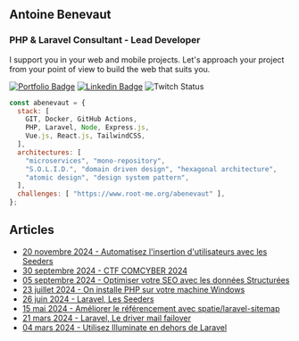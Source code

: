 <h2>Antoine Benevaut</h2>
<h3>PHP & Laravel Consultant - Lead Developer</h3>

I support you in your web and mobile projects. Let's approach your project from your point of view to build the web that suits you.

[![Portfolio Badge](https://img.shields.io/badge/Portfolio-white?logoColor=000&style=flat)](https://abenevaut.dev?pk_campaign=redirect-github-com&pk_source=github.com&pk_medium=social&pk_keyword=link&pk_content=v1&pk_cid=20241005)
[![Linkedin Badge](https://img.shields.io/badge/Linkedin-blue?logo=linkedin&logoColor=fff&style=flat)](https://www.linkedin.com/in/antoine-benevaut-53a39b36/)
![Twitch Status](https://img.shields.io/twitch/status/abenevaut)

```javascript
const abenevaut = {
  stack: [
    GIT, Docker, GitHub Actions,
    PHP, Laravel, Node, Express.js,
    Vue.js, React.js, TailwindCSS,
  ],
  architectures: [
    "microservices", "mono-repository",
    "S.O.L.I.D.", "domain driven design", "hexagonal architecture",
    "atomic design", "design system pattern",
  ],
  challenges: [ "https://www.root-me.org/abenevaut" ],
};
```

<h2>Articles</h2>
<p>

- [20 novembre 2024 - Automatisez l'insertion d'utilisateurs avec les Seeders](https://laravel-france.com/posts/automatisez-linsertion-dutilisateurs-avec-les-seeders)
- [30 septembre 2024 - CTF COMCYBER 2024](https://www.abenevaut.dev/2024-comcyber.html?pk_campaign=redirect-linkedin-abenevaut-dev&pk_source=linkedin.com&pk_medium=article&pk_keyword=link&pk_content=v1&pk_cid=20241123)
- [05 septembre 2024 - Optimiser votre SEO avec les données Structurées](https://laravel-france.com/posts/optimiser-votre-seo-avec-les-donnees-structurees)
- [23 juillet 2024 - On installe PHP sur votre machine Windows](https://laravel-france.com/posts/on-installe-php-sur-votre-machine-windows)
- [26 juin 2024 - Laravel, Les Seeders](https://laravel-france.com/posts/les-seeders)
- [15 mai 2024 - Améliorer le référencement avec spatie/laravel-sitemap](https://laravel-france.com/posts/ameliorer-le-referencement-avec-spatielaravel-sitemap)
- [21 mars 2024 - Laravel, Le driver mail failover](https://laravel-france.com/posts/le-driver-mail-failover)
- [04 mars 2024 - Utilisez Illuminate en dehors de Laravel](https://laravel-france.com/posts/utilisez-illuminate-en-dehors-de-laravel)

</p>
